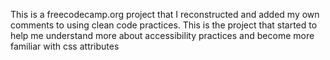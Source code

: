This is a freecodecamp.org project that I reconstructed and added my own comments to using clean code practices.
This is the project that started to help me understand more about accessibility practices and become more familiar with css attributes
